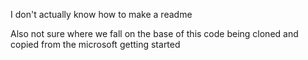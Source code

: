 
I don't actually know how to make a readme

Also not sure where we fall on the base of this code being cloned and copied from the microsoft getting started
